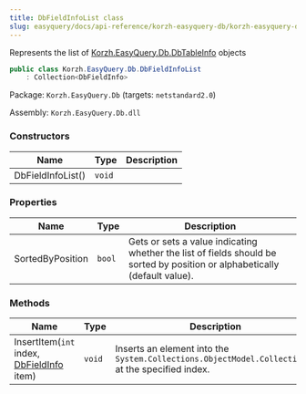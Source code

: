 ```yaml
---
title: DbFieldInfoList class
slug: easyquery/docs/api-reference/korzh-easyquery-db/korzh-easyquery-db-namespace/dbfieldinfolist-class
---
```



Represents the list of [Korzh.EasyQuery.Db.DbTableInfo](/api-reference/korzh-easyquery-db/korzh-easyquery-db-namespace/dbtableinfo-class) objects
```csharp
public class Korzh.EasyQuery.Db.DbFieldInfoList
    : Collection<DbFieldInfo>

```
Package: `Korzh.EasyQuery.Db` (targets: `netstandard2.0`)

Assembly: `Korzh.EasyQuery.Db.dll`

### Constructors

| Name | Type | Description | 
| --- | --- | --- | 
| DbFieldInfoList() | `void` |  | 


### Properties

| Name | Type | Description | 
| --- | --- | --- | 
| SortedByPosition | `bool` | Gets or sets a value indicating whether the list of fields should be sorted by position or alphabetically (default value). | 


### Methods

| Name | Type | Description | 
| --- | --- | --- | 
| InsertItem(`int` index, [DbFieldInfo](/api-reference/korzh-easyquery-db/korzh-easyquery-db-namespace/dbfieldinfo-class) item) | `void` | Inserts an element into the `System.Collections.ObjectModel.Collection'1` at the specified index. |